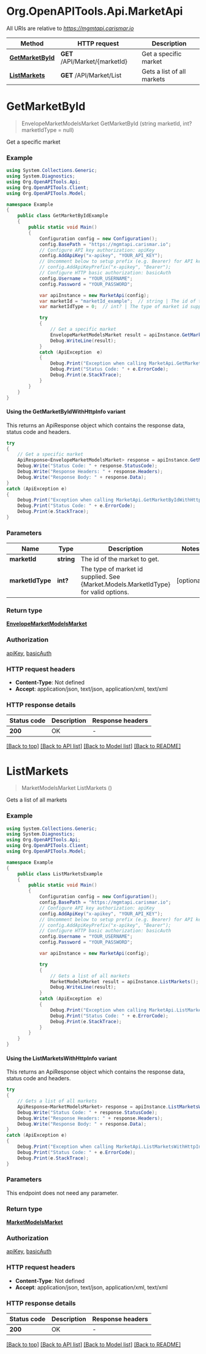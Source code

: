 # Org.OpenAPITools.Api.MarketApi

All URIs are relative to *https://mgmtapi.carismar.io*

| Method | HTTP request | Description |
|--------|--------------|-------------|
| [**GetMarketById**](MarketApi.md#getmarketbyid) | **GET** /API/Market/{marketId} | Get a specific market |
| [**ListMarkets**](MarketApi.md#listmarkets) | **GET** /API/Market/List | Gets a list of all markets |

<a name="getmarketbyid"></a>
# **GetMarketById**
> EnvelopeMarketModelsMarket GetMarketById (string marketId, int? marketIdType = null)

Get a specific market

### Example
```csharp
using System.Collections.Generic;
using System.Diagnostics;
using Org.OpenAPITools.Api;
using Org.OpenAPITools.Client;
using Org.OpenAPITools.Model;

namespace Example
{
    public class GetMarketByIdExample
    {
        public static void Main()
        {
            Configuration config = new Configuration();
            config.BasePath = "https://mgmtapi.carismar.io";
            // Configure API key authorization: apiKey
            config.AddApiKey("x-apikey", "YOUR_API_KEY");
            // Uncomment below to setup prefix (e.g. Bearer) for API key, if needed
            // config.AddApiKeyPrefix("x-apikey", "Bearer");
            // Configure HTTP basic authorization: basicAuth
            config.Username = "YOUR_USERNAME";
            config.Password = "YOUR_PASSWORD";

            var apiInstance = new MarketApi(config);
            var marketId = "marketId_example";  // string | The id of the market to get.
            var marketIdType = 0;  // int? | The type of market id supplied. See {Market.Models.MarketIdType} for valid options. (optional) 

            try
            {
                // Get a specific market
                EnvelopeMarketModelsMarket result = apiInstance.GetMarketById(marketId, marketIdType);
                Debug.WriteLine(result);
            }
            catch (ApiException  e)
            {
                Debug.Print("Exception when calling MarketApi.GetMarketById: " + e.Message);
                Debug.Print("Status Code: " + e.ErrorCode);
                Debug.Print(e.StackTrace);
            }
        }
    }
}
```

#### Using the GetMarketByIdWithHttpInfo variant
This returns an ApiResponse object which contains the response data, status code and headers.

```csharp
try
{
    // Get a specific market
    ApiResponse<EnvelopeMarketModelsMarket> response = apiInstance.GetMarketByIdWithHttpInfo(marketId, marketIdType);
    Debug.Write("Status Code: " + response.StatusCode);
    Debug.Write("Response Headers: " + response.Headers);
    Debug.Write("Response Body: " + response.Data);
}
catch (ApiException e)
{
    Debug.Print("Exception when calling MarketApi.GetMarketByIdWithHttpInfo: " + e.Message);
    Debug.Print("Status Code: " + e.ErrorCode);
    Debug.Print(e.StackTrace);
}
```

### Parameters

| Name | Type | Description | Notes |
|------|------|-------------|-------|
| **marketId** | **string** | The id of the market to get. |  |
| **marketIdType** | **int?** | The type of market id supplied. See {Market.Models.MarketIdType} for valid options. | [optional]  |

### Return type

[**EnvelopeMarketModelsMarket**](EnvelopeMarketModelsMarket.md)

### Authorization

[apiKey](../README.md#apiKey), [basicAuth](../README.md#basicAuth)

### HTTP request headers

 - **Content-Type**: Not defined
 - **Accept**: application/json, text/json, application/xml, text/xml


### HTTP response details
| Status code | Description | Response headers |
|-------------|-------------|------------------|
| **200** | OK |  -  |

[[Back to top]](#) [[Back to API list]](../README.md#documentation-for-api-endpoints) [[Back to Model list]](../README.md#documentation-for-models) [[Back to README]](../README.md)

<a name="listmarkets"></a>
# **ListMarkets**
> MarketModelsMarket ListMarkets ()

Gets a list of all markets

### Example
```csharp
using System.Collections.Generic;
using System.Diagnostics;
using Org.OpenAPITools.Api;
using Org.OpenAPITools.Client;
using Org.OpenAPITools.Model;

namespace Example
{
    public class ListMarketsExample
    {
        public static void Main()
        {
            Configuration config = new Configuration();
            config.BasePath = "https://mgmtapi.carismar.io";
            // Configure API key authorization: apiKey
            config.AddApiKey("x-apikey", "YOUR_API_KEY");
            // Uncomment below to setup prefix (e.g. Bearer) for API key, if needed
            // config.AddApiKeyPrefix("x-apikey", "Bearer");
            // Configure HTTP basic authorization: basicAuth
            config.Username = "YOUR_USERNAME";
            config.Password = "YOUR_PASSWORD";

            var apiInstance = new MarketApi(config);

            try
            {
                // Gets a list of all markets
                MarketModelsMarket result = apiInstance.ListMarkets();
                Debug.WriteLine(result);
            }
            catch (ApiException  e)
            {
                Debug.Print("Exception when calling MarketApi.ListMarkets: " + e.Message);
                Debug.Print("Status Code: " + e.ErrorCode);
                Debug.Print(e.StackTrace);
            }
        }
    }
}
```

#### Using the ListMarketsWithHttpInfo variant
This returns an ApiResponse object which contains the response data, status code and headers.

```csharp
try
{
    // Gets a list of all markets
    ApiResponse<MarketModelsMarket> response = apiInstance.ListMarketsWithHttpInfo();
    Debug.Write("Status Code: " + response.StatusCode);
    Debug.Write("Response Headers: " + response.Headers);
    Debug.Write("Response Body: " + response.Data);
}
catch (ApiException e)
{
    Debug.Print("Exception when calling MarketApi.ListMarketsWithHttpInfo: " + e.Message);
    Debug.Print("Status Code: " + e.ErrorCode);
    Debug.Print(e.StackTrace);
}
```

### Parameters
This endpoint does not need any parameter.
### Return type

[**MarketModelsMarket**](MarketModelsMarket.md)

### Authorization

[apiKey](../README.md#apiKey), [basicAuth](../README.md#basicAuth)

### HTTP request headers

 - **Content-Type**: Not defined
 - **Accept**: application/json, text/json, application/xml, text/xml


### HTTP response details
| Status code | Description | Response headers |
|-------------|-------------|------------------|
| **200** | OK |  -  |

[[Back to top]](#) [[Back to API list]](../README.md#documentation-for-api-endpoints) [[Back to Model list]](../README.md#documentation-for-models) [[Back to README]](../README.md)

